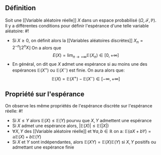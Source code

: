 ## Définition
Soit une [[Variable aléatoire réelle]] $X$ dans un espace probabilisé $(\Omega, \mathcal F, \mathbb P)$. Il y a différentes conditions pour définir l'espérance d'une telle variable aléatoire: #!

- Si $X \geq 0$, on définit alors la [[Variables aléatoires discrètes]] $X_n = 2^{-n}\lfloor2^nX\rfloor$ On a alors que $$E(X) = \lim_{n \to +\infty} \mathbb E(X_n) \in [0, +\infty]$$
- En général, on dit que $X$ admet une espérance si au moins une des espérances $\mathbb E(X^+)$ ou $\mathbb E(X^-)$ est finie. On aura alors que: $$\mathbb E(X) = \mathbb E(X^+) - \mathbb E(X^-) \in [-\infty, +\infty]$$
<!--ID: 1713353114547-->


## Propriété sur l'espérance
On observe les même propriétés de l'espérance discrète sur l'espérance réelle: #!

- Si $X \leq Y$ alors $\mathbb E(X) \leq \mathbb E(Y)$ pourvu que $X, Y$ admettent une espérance
- Si $X$ admet une espérance alors, $|\mathbb E(X)| \leq \mathbb E(|X|)$
- $\forall X,Y$ des [[Variable aléatoire réelle]] et $\forall a,b \in \mathbb R$ on a: $\mathbb E(aX + bY) = \mathbb a\mathbb E(X) + b\mathbb E(Y)$
- Si $X$ et $Y$ sont indépendantes, alors $\mathbb E(XY) = \mathbb E(X)\mathbb E(Y)$ si $X, Y$ positifs ou admettant une espérance finie
<!--ID: 1713353114550-->
